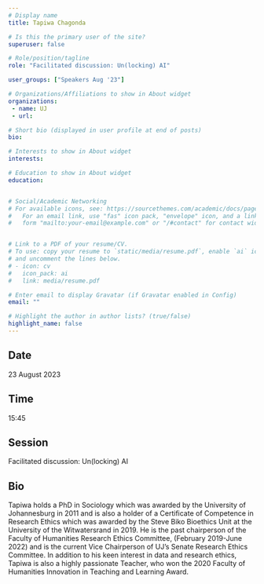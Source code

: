 ```yaml
---
# Display name
title: Tapiwa Chagonda

# Is this the primary user of the site?
superuser: false

# Role/position/tagline
role: "Facilitated discussion: Un(locking) AI"

user_groups: ["Speakers Aug '23"]

# Organizations/Affiliations to show in About widget
organizations:
 - name: UJ
 - url: 

# Short bio (displayed in user profile at end of posts)
bio: 

# Interests to show in About widget
interests: 

# Education to show in About widget
education:


# Social/Academic Networking
# For available icons, see: https://sourcethemes.com/academic/docs/page-builder/#icons
#   For an email link, use "fas" icon pack, "envelope" icon, and a link in the
#   form "mailto:your-email@example.com" or "/#contact" for contact widget.


# Link to a PDF of your resume/CV.
# To use: copy your resume to `static/media/resume.pdf`, enable `ai` icons in `params.toml`, 
# and uncomment the lines below.
# - icon: cv
#   icon_pack: ai
#   link: media/resume.pdf

# Enter email to display Gravatar (if Gravatar enabled in Config)
email: ""

# Highlight the author in author lists? (true/false)
highlight_name: false
---
```


## Date

23 August 2023

## Time

15:45

## Session

Facilitated discussion: Un(locking) AI

## Bio

Tapiwa holds a PhD in Sociology which was awarded by the University of Johannesburg in 2011 and
is also a holder of a Certificate of Competence in Research Ethics which was awarded by the Steve
Biko Bioethics Unit at the University of the Witwatersrand in 2019. He is the past chairperson of the
Faculty of Humanities Research Ethics Committee, (February 2019-June 2022) and is the current Vice
Chairperson of UJ’s Senate Research Ethics Committee. In addition to his keen interest in data and
research ethics, Tapiwa is also a highly passionate Teacher, who won the 2020 Faculty of Humanities
Innovation in Teaching and Learning Award.

